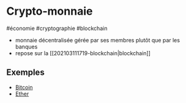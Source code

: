 # Crypto-monnaie

#économie #cryptographie #blockchain

- monnaie décentralisée gérée par ses membres plutôt que par les banques
- repose sur la [[202103111719-blockchain|blockchain]]

## Exemples

- [Bitcoin](https://bitcoin.org/fr/)
- [Ether](https://ethereum.org/en/)
